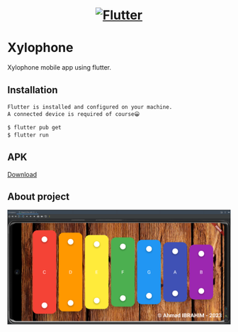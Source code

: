<a href="https://flutter.dev/">
  <h1 align="center">
    <picture>
      <source media="(prefers-color-scheme: dark)" srcset="https://storage.googleapis.com/cms-storage-bucket/6e19fee6b47b36ca613f.png">
      <img alt="Flutter" src="https://storage.googleapis.com/cms-storage-bucket/c823e53b3a1a7b0d36a9.png">
    </picture>
  </h1>
</a>

# Xylophone

Xylophone mobile app using flutter.

## Installation
```shell
Flutter is installed and configured on your machine.
A connected device is required of course😀
```
```bash
$ flutter pub get
$ flutter run
```

## APK
[Download](https://www.mediafire.com/file/dtsmkgiiw7ppihz/app-release.apk/file)

## About project

![Alt text](/assets/images/app.png?raw=true "About")
